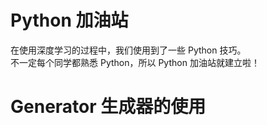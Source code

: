 # Python 加油站
在使用深度学习的过程中，我们使用到了一些 Python 技巧。  
不一定每个同学都熟悉 Python，所以 Python 加油站就建立啦！

# Generator 生成器的使用
